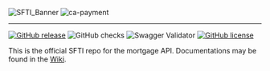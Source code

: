 ![SFTI_Banner](https://user-images.githubusercontent.com/116151702/232762217-ac254483-0d25-4234-857b-376ff8dbb1e7.png)
![ca-payment](https://user-images.githubusercontent.com/116151702/236237909-600006c8-79c7-4121-b469-29734316b531.png)


---
[![GitHub release](https://img.shields.io/github/release/swissfintechinnovations/ca-mortgage)](https://github.com/swissfintechinnovations/ca-mortgage/releases/)
![GitHub checks](https://img.shields.io/github/checks-status/swissfintechinnovations/ca-mortgage/main)
![Swagger Validator](https://img.shields.io/swagger/valid/3.0?specUrl=https%3A%2F%2Fraw.githubusercontent.com%2FOAI%2FOpenAPI-Specification%2Fmaster%2Fexamples%2Fv2.0%2Fjson%2Fpetstore-expanded.json)
[![GitHub license](https://img.shields.io/github/license/swissfintechinnovations/ca-mortgage)](https://github.com/swissfintechinnovations/ca-mortgage/blob/main/LICENSE)

This is the official SFTI repo for the mortgage API. Documentations may be found in the [Wiki](https://github.com/swissfintechinnovations/ca-mortgage/wiki).